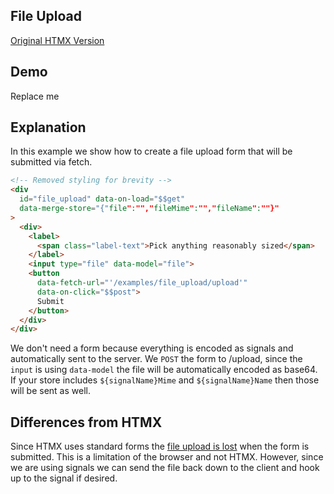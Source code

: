 ## File Upload

[Original HTMX Version](https://htmx.org/examples/file-upload/)

## Demo
<div
    id="file_upload"
    data-fetch-url="'/examples/file_upload/data'"
    data-on-load="$$get"
>
     Replace me
</div>

## Explanation
In this example we show how to create a file upload form that will be submitted via fetch.
```html
<!-- Removed styling for brevity -->
<div
  id="file_upload" data-on-load="$$get"
  data-merge-store="{"file":"","fileMime":"","fileName":""}"
>
  <div>
    <label>
      <span class="label-text">Pick anything reasonably sized</span>
    </label>
    <input type="file" data-model="file">
    <button
      data-fetch-url="'/examples/file_upload/upload'"
      data-on-click="$$post">
      Submit
    </button>
  </div>
</div>
```

We don't need a form because everything is encoded as signals and automatically sent to the server.
We `POST` the form to /upload, since the `input` is using `data-model` the file will be automatically encoded as base64.  If your store includes `${signalName}Mime` and `${signalName}Name` then those will be sent as well.

## Differences from HTMX
Since HTMX uses standard forms the [file upload is lost](https://htmx.org/examples/file-upload-input/) when the form is submitted.  This is a limitation of the browser and not HTMX.  However, since we are using signals we can send the file back down to the client and hook up to the signal if desired.

